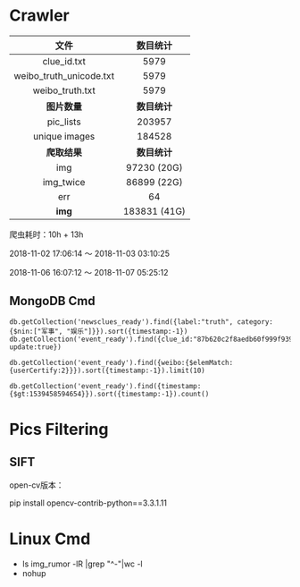 # Crawler

|          文件           |   数目统计   |
| :---------------------: | :----------: |
|       clue_id.txt       |     5979     |
| weibo_truth_unicode.txt |     5979     |
|     weibo_truth.txt     |     5979     |
|      **图片数量**       | **数目统计** |
|        pic_lists        |    203957    |
|      unique images      |    184528    |
|      **爬取结果**       | **数目统计** |
|           img           | 97230 (20G)  |
|        img_twice        | 86899 (22G)  |
|           err           |      64      |
|         **img**         | 183831 (41G) |

爬虫耗时：10h + 13h

2018-11-02 17:06:14 ～ 2018-11-03 03:10:25

2018-11-06 16:07:12 ～ 2018-11-07 05:25:12

## MongoDB Cmd

```
db.getCollection('newsclues_ready').find({label:"truth", category:{$nin:["军事", "娱乐"]}}).sort({timestamp:-1})
db.getCollection('event_ready').find({clue_id:"87b620c2f8aedb60f999f93950c8ac80", update:true})

db.getCollection('event_ready').find({weibo:{$elemMatch:{userCertify:2}}}).sort({timestamp:-1}).limit(10)

db.getCollection('event_ready').find({timestamp:{$gt:1539458594654}}).sort({timestamp:-1}).count()

```

# Pics Filtering

## SIFT

open-cv版本：

pip install opencv-contrib-python==3.3.1.11

# Linux Cmd

- ls img_rumor -lR |grep "^-"|wc -l
- nohup